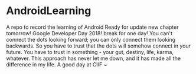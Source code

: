 # AndroidLearning
A repo to record the learning of Android
Ready for update new chapter tomorrow!
Google Developer Day 2018! break for one day!
You can't connect the dots looking forward; you can only connect them looking backwards. So you have to trust that the dots will somehow connect in your future. You have to trust in something - your gut, destiny, life, karma, whatever. This approach has never let me down, and it has made all the difference in my life.
A good day at CIIF ~

